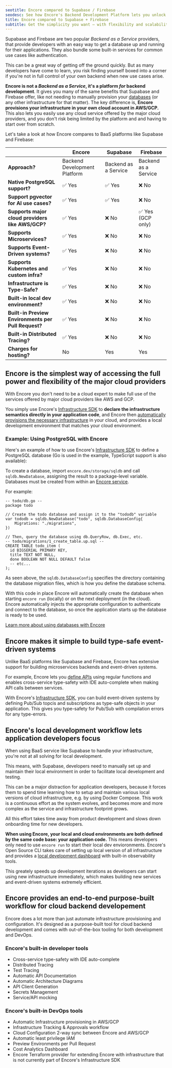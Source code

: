 ```yaml
---
seotitle: Encore compared to Supabase / Firebase
seodesc: See how Encore's Backend Development Platform lets you unlock the simplicity of tools like Supabase and Firebase, while maintaining the control and flexibility of building a real backend application.
title: Encore compared to Supabase + Firebase
subtitle: Get the simplicity you want — with flexibility and scalability
---
```


Supabase and Firebase are two popular _Backend as a Service_ providers, that provide developers with an easy way to get a database up and running for their applications. They also bundle some built-in services for common use cases like authentication. 

This can be a great way of getting off the ground quickly. But as many developers have come to learn, you risk finding yourself boxed into a corner if you're not in full control of your own backend when new use cases arise.

**Encore is not a _Backend as a Service_, it's a platform _for_ backend development**. It gives you many of the same benefits that Supabase and Firebase offer, like not needing to manually provision your [databases](/docs/primitives/databases) (or any other infrastructure for that matter). The key difference is, **Encore provisions your infrastructure in your own cloud account in AWS/GCP.** This also lets you easily use any cloud service offered by the major cloud providers, and you don't risk being limited by the platform and and having to start over from scratch.

Let's take a look at how Encore compares to BaaS platforms like Supabase and Firebase:

|                                                     | Encore                       | Supabase             | Firebase             |
| --------------------------------------------------- | ---------------------------- | -------------------- | -------------------- |
| **Approach?**                                       | Backend Development Platform | Backend as a Service | Backend as a Service |
| **Native PostgreSQL support?**                      | ✅︎ Yes                        | ✅︎ Yes                | ❌ No                 |
| **Support pgvector for AI use cases?**              | ✅︎ Yes                        | ✅︎ Yes                | ❌ No                 |
| **Supports major cloud providers like AWS/GCP?**    | ✅︎ Yes                        | ❌ No                 | ✅︎ Yes (GCP only)     |
| **Supports Microservices?**                         | ✅︎ Yes                        | ❌ No                 | ❌ No                 |
| **Supports Event-Driven systems?**                  | ✅︎ Yes                        | ❌ No                 | ❌ No                 |
| **Supports Kubernetes and custom infra?**           | ✅︎ Yes                        | ❌ No                 | ❌ No                 |
| **Infrastructure is Type-Safe?**                    | ✅︎ Yes                        | ❌ No                 | ❌ No                 |
| **Built-in local dev environment?**                 | ✅︎ Yes                        | ❌ No                 | ❌ No                 |
| **Built-in Preview Environments per Pull Request?** | ✅︎ Yes                        | ❌ No                 | ❌ No                 |
| **Built-in Distributed Tracing?**                   | ✅︎ Yes                        | ❌ No                 | ❌ No                 |
| **Charges for hosting?**                            | No                           | Yes                  | Yes                  |

## Encore is the simplest way of accessing the full power and flexibility of the major cloud providers

With Encore you don't need to be a cloud expert to make full use of the services offered by major cloud providers like AWS and GCP.

You simply use Encore's [Infrastructure SDK](/docs/primitives) to **declare the infrastructure semantics directly in your application code**, and Encore then [automatically provisions the necessary infrastructure](/docs/deploy/infra) in your cloud, and provides a local development environment that matches your cloud environment.

### Example: Using PostgreSQL with Encore

Here's an example of how to use Encore's [Infrastructure SDK](/docs/primitives) to define a PostgreSQL database (Go is used in the example, TypeScript support is also available):

To create a database, import `encore.dev/storage/sqldb` and call `sqldb.NewDatabase`, assigning the result to a package-level variable.
Databases must be created from within an [Encore service](/docs/primitives/services-and-apis).

For example:

```
-- todo/db.go --
package todo

// Create the todo database and assign it to the "tododb" variable
var tododb = sqldb.NewDatabase("todo", sqldb.DatabaseConfig{
	Migrations: "./migrations",
})

// Then, query the database using db.QueryRow, db.Exec, etc.
-- todo/migrations/1_create_table.up.sql --
CREATE TABLE todo_item (
  id BIGSERIAL PRIMARY KEY,
  title TEXT NOT NULL,
  done BOOLEAN NOT NULL DEFAULT false
  -- etc...
);
```

As seen above, the `sqldb.DatabaseConfig` specifies the directory containing the database migration files,
which is how you define the database schema.

With this code in place Encore will automatically create the database when starting `encore run` (locally)
or on the next deployment (in the cloud). Encore automatically injects the appropriate configuration to authenticate
and connect to the database, so once the application starts up the database is ready to be used.

[Learn more about using databases with Encore](/docs/primitives/databases)

## Encore makes it simple to build type-safe event-driven systems

Unlike BaaS platforms like Supabase and Firebase, Encore has extensive support for building microservices backends and event-driven systems.

For example, Encore lets you [define APIs](/docs/primitives/services-and-apis) using regular functions and enables cross-service type-safety with IDE auto-complete when making API calls between services.

With Encore's [Infrastructure SDK](/docs/primitives), you can build event-driven systems by defining Pub/Sub topcis and subscriptions as type-safe objects in your application.
This gives you type-safety for Pub/Sub with compilation errors for any type-errors.

## Encore's local development workflow lets application developers focus

When using BaaS service like Supabase to handle your infrastructure, you're not at all solving for local development.

This means, with Supabase, developers need to manually set up and maintain their local environment in order to facilitate local development and testing.

This can be a major distraction for application developers, because it forces them to spend time learning how to setup and maintain various local versions of cloud infrastructure, e.g. by using Docker Compose. This work is a continuous effort as the system evolves, and becomes more and more complex as the service and infrastructure footprint grows.

All this effort takes time away from product development and slows down onboarding time for new developers.

**When using Encore, your local and cloud environments are both defined by the same code base: your application code.** This means developers only need to use `encore run` to start their local dev envioronments. Encore's Open Source CLI takes care of setting up local version of all infrastructure and provides a [local development dashboard](/docs/observability/dev-dash) with built-in observability tools.

This greately speeds up development iterations as developers can start using new infrastructure immediately, which makes building new services and event-driven systems extremely efficient.

## Encore provides an end-to-end purpose-built workflow for cloud backend developement

Encore does a lot more than just automate infrastructure provisioning and configuration. It's designed as a purpose-built tool for cloud backend development and comes with out-of-the-box tooling for both development and DevOps.

### Encore's built-in developer tools
- Cross-service type-safety with IDE auto-complete
- Distributed Tracing
- Test Tracing
- Automatic API Documentation
- Automatic Architecture Diagrams
- API Client Generation
- Secrets Management
- Service/API mocking

### Encore's built-in DevOps tools
- Automatic Infrastructure provisioning in AWS/GCP
- Infrastructure Tracking & Approvals workflow
- Cloud Configuration 2-way sync between Encore and AWS/GCP
- Automatic least privilege IAM
- Preview Environments per Pull Request
- Cost Analytics Dashboard
- Encore Terraform provider for extending Encore with infrastructure that is not currently part of Encore's Infrastructure SDK
